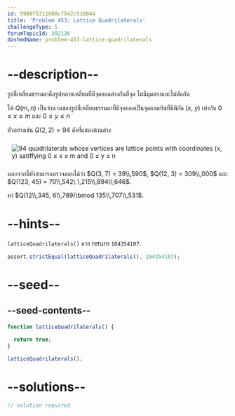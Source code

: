 ```yaml
---
id: 5900f5311000cf542c510044
title: 'Problem 453: Lattice Quadrilaterals'
challengeType: 5
forumTopicId: 302126
dashedName: problem-453-lattice-quadrilaterals
---
```


# --description--

รูปสี่เหลี่ยมธรรมดาคือรูปหลายเหลี่ยมที่มีจุดยอดต่างกันสี่จุด ไม่มีมุมตรงและไม่ตัดกัน

ให้ $Q(m, n)$ เป็นจำนวนของรูปสี่เหลี่ยมธรรมดาที่มีจุดยอดเป็นจุดแลตทิซที่มีพิกัด ($x$, $y$) เท่ากับ $0 ≤ x ≤ m$ และ $0 ≤ y ≤ n$

ตัวอย่างเช่น $Q(2, 2) = 94$ ดังที่แสดงด้านล่าง

<img class="img-responsive center-block" alt="94 quadrilaterals whose vertices are lattice points with coordinates (x, y) satiffying 0 &le; x &le; m and 0 &le; y &le; n" src="https://cdn.freecodecamp.org/curriculum/project-euler/lattice-quadrilaterals.png" style="background-color: white; padding: 10px;">

นอกจากนี้ยังสามารถตรวจสอบได้ว่า $Q(3, 7) = 39\\,590$, $Q(12, 3) = 309\\,000$ และ $Q(123, 45) = 70\\,542\ \,215\\,894\\,646$.

หา $Q(12\\,345, 6\\,789)\bmod 135\\,707\\,531$.

# --hints--

`latticeQuadrilaterals()` ควร return `104354107`.

```js
assert.strictEqual(latticeQuadrilaterals(), 104354107);
```

# --seed--

## --seed-contents--

```js
function latticeQuadrilaterals() {

  return true;
}

latticeQuadrilaterals();
```

# --solutions--

```js
// solution required
```
